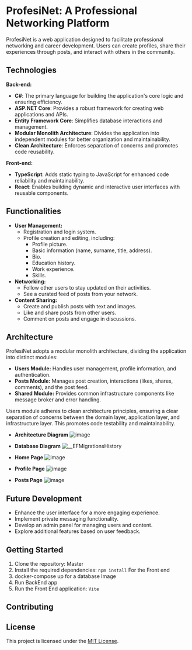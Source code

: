# ProfesiNet: A Professional Networking Platform


ProfesiNet is a web application designed to facilitate professional networking and career development. Users can create profiles, share their experiences through posts, and interact with others in the community.

## Technologies

**Back-end:**

* **C#**: The primary language for building the application's core logic and ensuring efficiency.
* **ASP.NET Core**: Provides a robust framework for creating web applications and APIs.
* **Entity Framework Core**: Simplifies database interactions and management.
* **Modular Monolith Architecture**: Divides the application into independent modules for better organization and maintainability.
* **Clean Architecture**: Enforces separation of concerns and promotes code reusability.

**Front-end:**

* **TypeScript**: Adds static typing to JavaScript for enhanced code reliability and maintainability.
* **React**: Enables building dynamic and interactive user interfaces with reusable components.

## Functionalities

* **User Management:**
    * Registration and login system.
    * Profile creation and editing, including:
        * Profile picture.
        * Basic information (name, surname, title, address).
        * Bio.
        * Education history.
        * Work experience.
        * Skills.
* **Networking:**
    * Follow other users to stay updated on their activities.
    * See a curated feed of posts from your network.
* **Content Sharing:**
    * Create and publish posts with text and images.
    * Like and share posts from other users.
    * Comment on posts and engage in discussions.

## Architecture

ProfesiNet adopts a modular monolith architecture, dividing the application into distinct modules:

* **Users Module:** Handles user management, profile information, and authentication. 
* **Posts Module:**  Manages post creation, interactions (likes, shares, comments), and the post feed.
* **Shared Module:** Provides common infrastructure components like message broker and error handling.

Users module adheres to clean architecture principles, ensuring a clear separation of concerns between the domain layer, application layer, and infrastructure layer. This promotes code testability and maintainability.
* **Architecture Diagram**
![image](https://github.com/jakubWojnowski/ProfesiNet/assets/83953649/f3353845-8d28-4f6d-b77a-622ca4c28af4)

* **Database Diagram**
![__EFMigrationsHistory](https://github.com/jakubWojnowski/ProfesiNet/assets/83953649/4f386378-9fa7-47eb-8f50-a1df2efe5f07)

* **Home Page**
![image](https://github.com/jakubWojnowski/ProfesiNet/assets/83953649/491f2cfe-2318-4058-8509-eb2ba095bab3)

* **Profile Page**
![image](https://github.com/jakubWojnowski/ProfesiNet/assets/83953649/00b13334-e1c4-4734-9dc8-39187635a25d)

* **Posts Page**
![image](https://github.com/jakubWojnowski/ProfesiNet/assets/83953649/e2704fc6-83b5-4116-8b2a-0b7fba376808)


## Future Development

* Enhance the user interface for a more engaging experience.
* Implement private messaging functionality.
* Develop an admin panel for managing users and content.
* Explore additional features based on user feedback.

## Getting Started

1. Clone the repository: Master
2. Install the required dependencies: `npm install` For the Front end
3. docker-compose up for a database Image
4. Run BackEnd app
6. Run the Front End application: `Vite`

## Contributing


## License

This project is licensed under the [MIT License](LICENSE).
